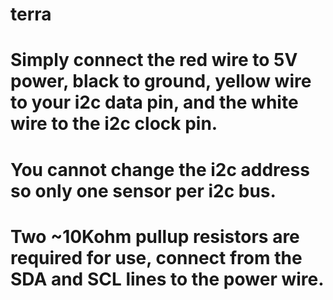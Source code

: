 # terra

# Simply connect the red wire to 5V power, black to ground, yellow wire to your i2c data pin, and the white wire to the i2c clock pin. 
# You cannot change the i2c address so only one sensor per i2c bus. 
# Two ~10Kohm pullup resistors are required for use, connect from the SDA and SCL lines to the power wire.

